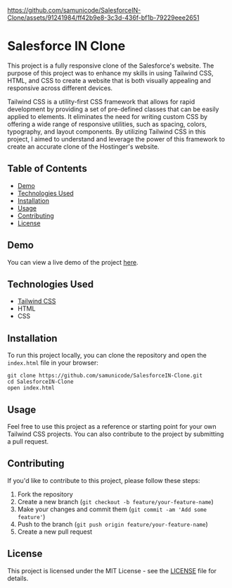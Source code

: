 

https://github.com/samunicode/SalesforceIN-Clone/assets/91241984/ff42b9e8-3c3d-436f-bf1b-79229eee2651

# Salesforce IN Clone

This project is a fully responsive clone of the Salesforce's website. The purpose of this project was to enhance my skills in using Tailwind CSS, HTML, and CSS to create a website that is both visually appealing and responsive across different devices.

Tailwind CSS is a utility-first CSS framework that allows for rapid development by providing a set of pre-defined classes that can be easily applied to elements. It eliminates the need for writing custom CSS by offering a wide range of responsive utilities, such as spacing, colors, typography, and layout components. By utilizing Tailwind CSS in this project, I aimed to understand and leverage the power of this framework to create an accurate clone of the Hostinger's website.

## Table of Contents

- [Demo](#demo)
- [Technologies Used](#technologies-used)
- [Installation](#installation)
- [Usage](#usage)
- [Contributing](#contributing)
- [License](#license)

## Demo

You can view a live demo of the project [here](https://salesforce-in-clone.vercel.app/).

## Technologies Used

- [Tailwind CSS](https://tailwindcss.com/)
- HTML
- CSS

## Installation

To run this project locally, you can clone the repository and open the `index.html` file in your browser:

```
git clone https://github.com/samunicode/SalesforceIN-Clone.git
cd SalesforceIN-Clone
open index.html
```


## Usage

Feel free to use this project as a reference or starting point for your own Tailwind CSS projects. You can also contribute to the project by submitting a pull request.

## Contributing

If you'd like to contribute to this project, please follow these steps:

1. Fork the repository
2. Create a new branch (`git checkout -b feature/your-feature-name`)
3. Make your changes and commit them (`git commit -am 'Add some feature'`)
4. Push to the branch (`git push origin feature/your-feature-name`)
5. Create a new pull request

## License

This project is licensed under the MIT License - see the [LICENSE](LICENSE) file for details.
